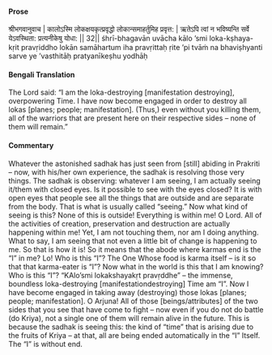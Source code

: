 #### Prose 

श्रीभगवानुवाच |
कालोऽस्मि लोकक्षयकृत्प्रवृद्धो
लोकान्समाहर्तुमिह प्रवृत्त: |
ऋतेऽपि त्वां न भविष्यन्ति सर्वे
येऽवस्थिता: प्रत्यनीकेषु योधा: || 32||
śhrī-bhagavān uvācha
kālo ’smi loka-kṣhaya-kṛit pravṛiddho
lokān samāhartum iha pravṛittaḥ
ṛite ’pi tvāṁ na bhaviṣhyanti sarve
ye ’vasthitāḥ pratyanīkeṣhu yodhāḥ

 #### Bengali Translation 

The Lord said: “I am the loka-destroying [manifestation destroying], overpowering Time. I have now become engaged in order to destroy all lokas [planes; people; manifestation]. (Thus,) even without you killing them, all of the warriors that are present here on their respective sides – none of them will remain.” 

 #### Commentary 

Whatever the astonished sadhak has just seen from [still] abiding in Prakriti – now, with his/her own experience, the sadhak is resolving those very things. The sadhak is observing: whatever I am seeing, I am actually seeing it/them with closed eyes. Is it possible to see with the eyes closed? It is with open eyes that people see all the things that are outside and are separate from the body. That is what is usually called “seeing.” Now what kind of seeing is this? None of this is outside! Everything is within me! O Lord. All of the activities of creation, preservation and destruction are actually happening within me! Yet, I am not touching them, nor am I doing anything. What to say, I am seeing that not even a little bit of change is happening to me. So that is how it is! So it means that the abode where karmas end is the “I” in me? Lo! Who is this “I”? The One Whose food is karma itself – is it so that that karma-eater is “I”? Now what in the world is this that I am knowing? Who is this “I”? “KAlo’smi lokakshayakṛt pravṛddhe” – the immense, boundless loka-destroying [manifestationdestroying] Time am “I”. Now I have become engaged in taking away (destroying) those lokas [planes; people; manifestation]. O Arjuna! All of those [beings/attributes] of the two sides that you see that have come to fight – now even if you do not do battle (do Kriya), not a single one of them will remain alive in the future. This is because the sadhak is seeing this: the kind of “time” that is arising due to the fruits of Kriya – at that, all are being ended automatically in the “I” Itself. The “I” is without end. 